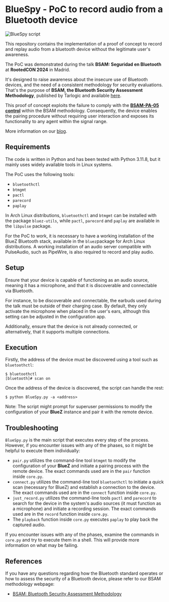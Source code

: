 # BlueSpy - PoC to record audio from a Bluetooth device

![BlueSpy script](resources/BlueSpy.png)

This repository contains the implementation of a proof of concept to record and replay audio from a bluetooth device without the legitimate user's awareness.

The PoC was demonstrated during the talk **BSAM: Seguridad en Bluetooth** at **RootedCON 2024** in Madrid.

It's designed to raise awareness about the insecure use of Bluetooth devices, and the need of a consistent methodology for security evaluations. That's the purpose of **BSAM, the Bluetooth Security Assessment Methodology**, published by Tarlogic and available [here](https://www.tarlogic.com/bsam/).

This proof of concept exploits the failure to comply with the [**BSAM-PA-05 control**](https://www.tarlogic.com/bsam/controls/bluetooth-pairing-without-interaction/) within the BSAM methodology. Consequently, the device enables the pairing procedure without requiring user interaction and exposes its functionality to any agent within the signal range.

More information on our [blog](https://www.tarlogic.com/blog/bluespy-spying-on-bluetooth-conversations/).

## Requirements

The code is written in Python and has been tested with Python 3.11.8, but it mainly uses widely available tools in Linux systems.

The PoC uses the following tools:
+ `bluetoothctl`
+ `btmgmt`
+ `pactl`
+ `parecord`
+ `paplay`

In Arch Linux distributions, `bluetoothctl` and `btmgmt` can be installed with the package `bluez-utils`, while `pactl`, `parecord` and `paplay` are available in the `libpulse` package.

For the PoC to work, it is necessary to have a working installation of the BlueZ Bluetooth stack, available in the `bluez`package for Arch Linux distributions. A working installation of an audio server compatible with PulseAudio, such as PipeWire, is also required to record and play audio.

## Setup

Ensure that your device is capable of functioning as an audio source, meaning it has a microphone, and that it is discoverable and connectable via Bluetooth.

For instance, to be discoverable and connectable, the earbuds used during the talk must be outside of their charging case. By default, they only activate the microphone when placed in the user's ears, although this setting can be adjusted in the configuration app.

Additionally, ensure that the device is not already connected, or alternatively, that it supports multiple connections.

## Execution

Firstly, the address of the device must be discovered using a tool such as `bluetoothctl`:

```
$ bluetoothctl
[bluetooth]# scan on
```

Once the address of the device is discovered, the script can handle the rest:

```
$ python BlueSpy.py -a <address>
```

Note: The script might prompt for superuser permissions to modify the configuration of your **BlueZ** instance and pair it with the remote device.

## Troubleshooting

`BlueSpy.py` is the main script that executes every step of the process. However, if you encounter issues with any of the phases, so it might be helpful to execute them individually:
+ `pair.py` utilizes the command-line tool `btmgmt` to modify the configuration of your **BlueZ** and initiate a pairing process with the remote device. The exact commands used are in the `pair` function inside `core.py`.
+ `connect.py` utilizes the command-line tool `bluetoothctl` to initiate a quick scan (necessary for BlueZ) and establish a connection to the device. The exact commands used are in the `connect` function inside `core.py`.
+ `just_record.py` utilizes the command-line tools `pactl` and `parecord` to search for the device in the system's audio sources (it must function as a microphone) and initiate a recording session. The exact commands used are in the `record` function inside `core.py`.
+ The `playback` function inside `core.py` executes `paplay` to play back the captured audio.

If you encounter issues with any of the phases, examine the commands in `core.py` and try to execute them in a shell. This will provide more information on what may be failing.

## References

If you have any questions regarding how the Bluetooth standard operates or how to assess the security of a Bluetooth device, please refer to our BSAM methodology webpage:
+ [BSAM: Bluetooth Security Assessment Methodology](https://www.tarlogic.com/bsam/)

